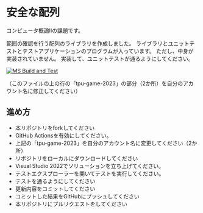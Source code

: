 # 安全な配列

コンピュータ概論IIの課題です。

範囲の確認を行う配列のライブラリを作成しました。
ライブラリとユニットテストとテストアプリケーションのプログラムが入っています。
ただし、中身が実装されていません。
実装して、ユニットテストが通るようにしてください。

[![MS Build and Test](https://github.com/Akatuki1121/comp2_4_array/actions/workflows/ms_test.yml/badge.svg)](https://github.com/Akatuki1121/comp2_4_array/actions/workflows/ms_test.yml)

（このファイルの上の行の「tpu-game-2023」の部分（2か所）を自分のアカウント名に修正してください）

## 進め方

* 本リポジトリをforkしてください
* GitHub Actionsを有効にしてください。
* 上記の「tpu-game-2023」を自分のアカウント名に変更してください（2か所）
* リポジトリをローカルにダウンロードしてください
* Visual Studio 2022でソリューションを立ち上げてください。
* テストエクスプローラーを開いてテストを実行してください。
* テストを通るようにしてください
* 更新内容をコミットしてください
* コミットした結果をGitHubにプッシュしてください
* 本リポジトリにプルリクエストをしてください
